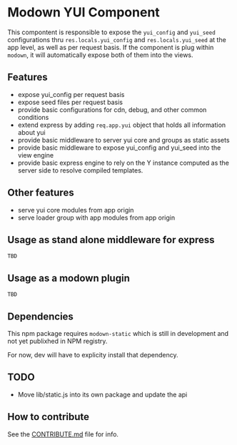 # Modown YUI Component

This compontent is responsible to expose the `yui_config`
and `yui_seed` configurations thru `res.locals.yui_config`
and `res.locals.yui_seed` at the app level, as well as per
request basis. If the component is plug within `modown`, it
will automatically expose both of them into the views.

## Features

 * expose yui_config per request basis
 * expose seed files per request basis
 * provide basic configurations for cdn, debug, and other common conditions
 * extend express by adding `req.app.yui` object that holds all information about yui
 * provide basic middleware to server yui core and groups as static assets
 * provide basic middleware to expose yui_config and yui_seed into the view engine
 * provide basic express engine to rely on the Y instance computed as the server side
to resolve compiled templates.

## Other features

 * serve yui core modules from app origin
 * serve loader group with app modules from app origin

## Usage as stand alone middleware for express

```
TBD
```

## Usage as a modown plugin

```
TBD
```

## Dependencies

This npm package requires `modown-static` which is still in development and not
yet publixhed in NPM registry.

For now, dev will have to explicity install that dependency.

## TODO

 * Move lib/static.js into its own package and update the api

## How to contribute

See the [CONTRIBUTE.md](CONTRIBUTE.md) file for info.
